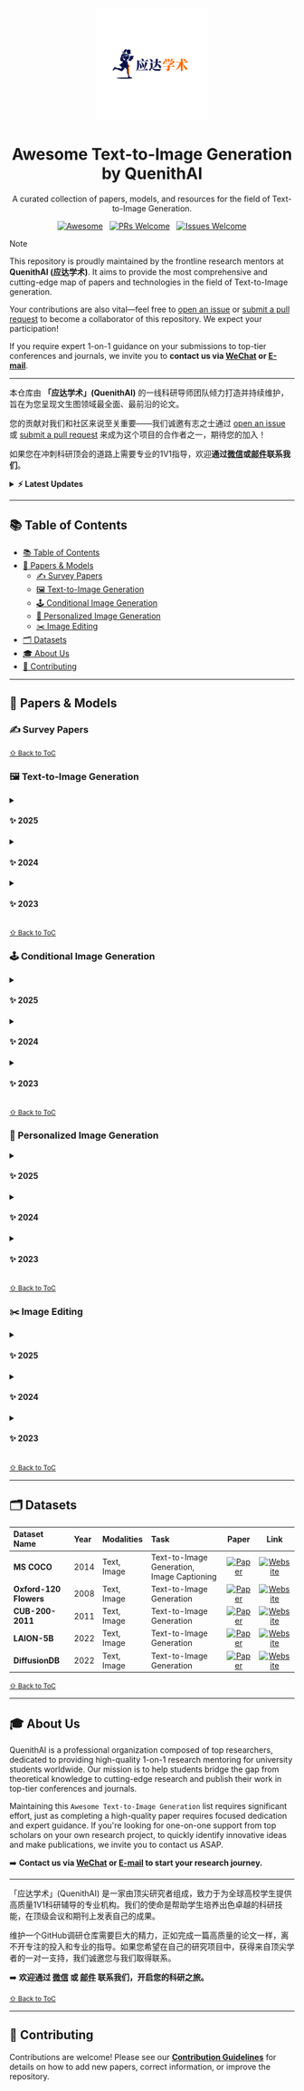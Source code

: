 <div align="center">
  <a href="YOUR_OFFICIAL_WEBSITE_URL">
    <img src="assets/logo_run_cn.png" alt="QuenithAI Logo" width="200" height="200">
  </a>
</div>

<div align="center">
  <h1>Awesome Text-to-Image Generation by QuenithAI</h1>
  <p>A curated collection of papers, models, and resources for the field of Text-to-Image Generation.</p>
  <p>
    <a href="https://awesome.re"><img src="https://awesome.re/badge.svg" alt="Awesome"></a>
    &nbsp;
    <a href="https://github.com/QuenithAI/T2I-Generation-Paper-List/pulls"><img src="https://img.shields.io/badge/PRs-Welcome-brightgreen.svg?style=flat-square" alt="PRs Welcome"></a>
    &nbsp;
    <a href="https://github.com/QuenithAI/T2I-Generation-Paper-List/issues"><img src="https://img.shields.io/badge/Issues-Welcome-orange?style=flat-square" alt="Issues Welcome"></a>
  </p>
</div>

> [!NOTE]
> This repository is proudly maintained by the frontline research mentors at **QuenithAI (应达学术)**. It aims to provide the most comprehensive and cutting-edge map of papers and technologies in the field of Text-to-Image generation.
>
> Your contributions are also vital—feel free to [open an issue](https://github.com/QuenithAI/T2I-Generation-Paper-List/issues) or [submit a pull request](https://github.com/QuenithAI/T2I-Generation-Paper-List/pulls) to become a collaborator of this repository. We expect your participation!
> 
>  If you require expert 1-on-1 guidance on your submissions to top-tier conferences and journals, we invite you to **contact us via [WeChat](assets/wechat.jpg) or [E-mail]((mailto:christzhaung@gmail.com))**.
>
>
> ---
>
> 本仓库由 **「应达学术」(QuenithAI)** 的一线科研导师团队倾力打造并持续维护，旨在为您呈现文生图领域最全面、最前沿的论文。
>
> 您的贡献对我们和社区来说至关重要——我们诚邀有志之士通过 [open an issue](https://github.com/QuenithAI/T2I-Generation-Paper-List/issues) 或 [submit a pull request](https://github.com/QuenithAI/T2I-Generation-Paper-List/pulls) 来成为这个项目的合作者之一，期待您的加入！
> 
> 如果您在冲刺科研顶会的道路上需要专业的1V1指导，欢迎**通过[微信](assets/wechat.jpg)或[邮件](mailto:christzhaung@gmail.com)联系我们**。


<details>
<summary><strong>⚡ Latest Updates</strong></summary>

- **(Aug 21th, 2025)**: Add a new direction: [🎨 Personalized Image Generation](#personalized).
- **(Aug 20th, 2025)**: Initial commit and repository structure established.

</details>

---

## <span id="contents">📚 Table of Contents</span>
- [📚 Table of Contents](#-table-of-contents)
- [📜 Papers \& Models](#-papers--models)
  - [✍️ Survey Papers](#️-survey-papers)
  - [🖼️ Text-to-Image Generation](#️-text-to-image-generation)
  - [🕹️ Conditional Image Generation](#️-conditional-image-generation)
  - [🎨 Personalized Image Generation](#-personalized-image-generation)
  - [✂️ Image Editing](#️-image-editing)
- [🗂️ Datasets](#️-datasets)
- [🎓 About Us](#-about-us)
- [🤝 Contributing](#-contributing)

---

## <span id="papers">📜 Papers & Models</span>

### <span id="survey">✍️ Survey Papers</span>



[<small>⇧ Back to ToC</small>](#contents)

### <span id="t2i">🖼️ Text-to-Image Generation</span>

<details>
<summary><h4>✨ 2025</h4></summary>

* **[CVPR 2025]** ***PreciseCam:*** Precise Camera Control for Text-to-Image Generation<br>
    [![Paper](https://img.shields.io/badge/Paper-PDF-red?style=for-the-badge)](https://arxiv.org/pdf/2501.12910)  
    [![Project Page](https://img.shields.io/badge/Project-Page-blue?style=for-the-badge&logo=googlechrome&logoColor=white)](https://graphics.unizar.es/projects/PreciseCam2024/)  
    [![GitHub](https://img.shields.io/badge/GitHub-Repo-blue?style=for-the-badge&logo=github)](https://github.com/edurnebernal/PreciseCam)  
    [![Hugging Face](https://img.shields.io/badge/%F0%9F%A4%97-Hugging_Face-yellow?style=for-the-badge)](https://huggingface.co/edurnebb/PreciseCam)

* **[CVPR 2025]** ***Type‑R:*** Automatically Retouching Typos for Text‑to‑Image Generation<br>
    [![Paper](https://img.shields.io/badge/Paper-PDF-red?style=for-the-badge)](https://arxiv.org/abs/2411.18159)  
    [![GitHub](https://img.shields.io/badge/GitHub-Repo-blue?style=for-the-badge&logo=github)](https://github.com/CyberAgentAILab/Type-R)  
    [![Hugging Face](https://img.shields.io/badge/%F0%9F%A4%97-Hugging_Face-yellow?style=for-the-badge)](https://huggingface.co/cyberagent/type-r)

* **[CVPR 2025]** ***Compass Control:*** Multi Object Orientation Control for Text‑to‑Image Generation<br>
    [![Paper](https://img.shields.io/badge/Paper-PDF-red?style=for-the-badge)](https://arxiv.org/pdf/2504.06752)  
    [![Project Page](https://img.shields.io/badge/Project-Page-blue?style=for-the-badge&logo=googlechrome&logoColor=white)](https://rishubhpar.github.io/CompassControl/)

* **[CVPR 2025]** ***Generative Photography:*** Scene‑Consistent Camera Control for Realistic Text‑to‑Image Synthesis<br>
    [![Paper](https://img.shields.io/badge/Paper-PDF-red?style=for-the-badge)](https://arxiv.org/pdf/2412.02168)  
    [![Project Page](https://img.shields.io/badge/Project-Page-blue?style=for-the-badge&logo=googlechrome&logoColor=white)](https://generative-photography.github.io/project/)  
    [![GitHub](https://img.shields.io/badge/GitHub-Repo-blue?style=for-the-badge&logo=github)](https://github.com/pandayuanyu/generative-photography)  
    [![Hugging Face](https://img.shields.io/badge/%F0%9F%A4%97-Hugging_Face-yellow?style=for-the-badge)](https://huggingface.co/pandaphd/generative_photography)

* **[CVPR 2025]** ***One‑Way Ticket:*** Time‑Independent Unified Encoder for Distilling Text‑to‑Image Diffusion Models<br>
    [![Paper](https://img.shields.io/badge/Paper-PDF-red?style=for-the-badge)](https://cvpr.thecvf.com/virtual/2025/poster/32579)  
    [![GitHub](https://img.shields.io/badge/GitHub-Repo-blue?style=for-the-badge&logo=github)](https://github.com/sen-mao/Loopfree)  
    [![Hugging Face](https://img.shields.io/badge/%F0%9F%A4%97-Hugging_Face-yellow?style=for-the-badge)](https://huggingface.co/senmaonk/loopfree-sd2.1-base)

* **[CVPR 2025]** ***Text Embedding is Not All You Need:*** Attention Control for Text‑to‑Image Semantic Alignment with Text Self‑Attention Maps<br>
    [![Paper](https://img.shields.io/badge/Paper-PDF-red?style=for-the-badge)](https://arxiv.org/pdf/2411.15236)  
    [![Project Page](https://img.shields.io/badge/Project-Page-blue?style=for-the-badge&logo=googlechrome&logoColor=white)](https://t-sam-diffusion.github.io/)  
    [![GitHub](https://img.shields.io/badge/GitHub-Repo-blue?style=for-the-badge&logo=github)](https://github.com/t-sam-diffusion/code)

* **[CVPR 2025]** ***Towards Uncertainty:*** Understanding and Quantifying Uncertainty for Text‑to‑Image Generation<br>
    [![Paper](https://img.shields.io/badge/Paper-PDF-red?style=for-the-badge)](https://arxiv.org/pdf/2412.03178)  
    [![GitHub](https://img.shields.io/badge/GitHub-Repo-blue?style=for-the-badge&logo=github)](https://github.com/ENSTA-U2IS-AI/Uncertainty_diffusion)

* **[CVPR 2025]** ***Responsible Diffusion:*** Plug‑and‑Play Interpretable Responsible Text‑to‑Image Generation via Dual‑Space Multi‑faceted Concept Control<br>
    [![Paper](https://img.shields.io/badge/Paper-PDF-red?style=for-the-badge)](https://arxiv.org/pdf/2503.18324)  
    [![Project Page](https://img.shields.io/badge/Project-Page-blue?style=for-the-badge&logo=googlechrome&logoColor=white)](https://basim-azam.github.io/responsiblediffusion/)  
    [![GitHub](https://img.shields.io/badge/GitHub-Repo-blue?style=for-the-badge&logo=github)](https://github.com/basim-azam/responsiblediffusion)

* **[CVPR 2025]** ***Make It Count:*** Text‑to‑Image Generation with an Accurate Number of Objects<br>
    [![Paper](https://img.shields.io/badge/Paper-PDF-red?style=for-the-badge)](https://arxiv.org/pdf/2406.10210)  
    [![Project Page](https://img.shields.io/badge/Project-Page-blue?style=for-the-badge&logo=googlechrome&logoColor=white)](https://make-it-count-paper.github.io/)  
    [![GitHub](https://img.shields.io/badge/GitHub-Repo-blue?style=for-the-badge&logo=github)](https://github.com/Litalby1/make-it-count)

* **[CVPR 2025]** ***MCCD:*** Multi‑Agent Collaboration‑based Compositional Diffusion for Complex Text‑to‑Image Generation<br>
    [![Paper](https://img.shields.io/badge/Paper-PDF-red?style=for-the-badge)](https://arxiv.org/pdf/2505.02648)

* **[CVPR 2025]** ***Debias‑SD:*** Rethinking Training for De‑biasing Text‑to‑Image Generation: Unlocking the Potential of Stable Diffusion<br>
    [![Paper](https://img.shields.io/badge/Paper-PDF-red?style=for-the-badge)](https://arxiv.org/pdf/2408.12692)

* **[CVPR 2025]** ***ShapeWords:*** Guiding Text‑to‑Image Synthesis with 3D Shape‑Aware Prompts<br>
    [![Paper](https://img.shields.io/badge/Paper-PDF-red?style=for-the-badge)](https://arxiv.org/pdf/2412.02912)  
    [![Project Page](https://img.shields.io/badge/Project-Page-blue?style=for-the-badge&logo=googlechrome&logoColor=white)](https://lodurality.github.io/shapewords/)  
    [![GitHub](https://img.shields.io/badge/GitHub-Repo-blue?style=for-the-badge&logo=github)](https://github.com/lodurality/shapewords_paper_code)  
    [![Hugging Face](https://img.shields.io/badge/%F0%9F%A4%97-Hugging_Face-yellow?style=for-the-badge)](https://huggingface.co/spaces/dmpetrov/shapewords)

* **[CVPR 2025]** ***SnapGen:*** Taming High‑Resolution Text‑to‑Image Models for Mobile Devices with Efficient Architectures and Training<br>
    [![Paper](https://img.shields.io/badge/Paper-PDF-red?style=for-the-badge)](https://arxiv.org/pdf/2412.09619)  
    [![Project Page](https://img.shields.io/badge/Project-Page-blue?style=for-the-badge&logo=googlechrome&logoColor=white)](https://snap-research.github.io/snapgen/)

* **[CVPR 2025]** ***STORM:*** Spatial Transport Optimization by Repositioning Attention Map for Training‑Free Text‑to‑Image Synthesis<br>
    [![Paper](https://img.shields.io/badge/Paper-PDF-red?style=for-the-badge)](https://arxiv.org/pdf/2503.22168)  
    [![Project Page](https://img.shields.io/badge/Project-Page-blue?style=for-the-badge&logo=googlechrome&logoColor=white)](https://micv-yonsei.github.io/storm2025/)  
    [![GitHub](https://img.shields.io/badge/GitHub-Repo-blue?style=for-the-badge&logo=github)](https://github.com/MICV-yonsei/STORM)

* **[CVPR 2025]** ***Focus‑N‑Fix:*** Region‑Aware Fine‑Tuning for Text‑to‑Image Generation<br>
    [![Paper](https://img.shields.io/badge/Paper-PDF-red?style=for-the-badge)](https://arxiv.org/pdf/2501.06481)

* **[CVPR 2025]** ***SILMM:*** Self‑Improving Large Multimodal Models for Compositional Text‑to‑Image Generation<br>
    [![Paper](https://img.shields.io/badge/Paper-PDF-red?style=for-the-badge)](https://arxiv.org/pdf/2412.05818)  
    [![Project Page](https://img.shields.io/badge/Project-Page-blue?style=for-the-badge&logo=googlechrome&logoColor=white)](https://silmm.github.io/)  
    [![GitHub](https://img.shields.io/badge/GitHub-Repo-blue?style=for-the-badge&logo=github)](https://github.com/LgQu/SILMM)

* **[CVPR 2025]** ***GLoCE:*** Localized Concept Erasure for Text‑to‑Image Diffusion Models Using Training‑Free Gated Low‑Rank Adaptation<br>
    [![Paper](https://img.shields.io/badge/Paper-PDF-red?style=for-the-badge)](https://arxiv.org/pdf/2503.12356)  
    [![Project Page](https://img.shields.io/badge/Project-Page-blue?style=for-the-badge&logo=googlechrome&logoColor=white)](https://gl-oce.github.io/)  
    [![GitHub](https://img.shields.io/badge/GitHub-Repo-blue?style=for-the-badge&logo=github)](https://github.com/Hyun1A/GLoCE)

* **[CVPR 2025]** ***Self‑Cross Guidance:*** Self‑Cross Diffusion Guidance for Text‑to‑Image Synthesis of Similar Subjects<br>
    [![Paper](https://img.shields.io/badge/Paper-PDF-red?style=for-the-badge)](https://arxiv.org/pdf/2411.18936)  
    [![Project Page](https://img.shields.io/badge/Project-Page-blue?style=for-the-badge&logo=googlechrome&logoColor=white)](https://selfcross-guidance.github.io/)  
    [![GitHub](https://img.shields.io-badge/GitHub-Repo-blue?style=for-the-badge&logo=github)](https://github.com/mengtang-lab/selfcross-guidance)

* **[CVPR 2025]** ***Noise Diffusion:*** Enhancing Semantic Faithfulness in Text‑to‑Image Synthesis<br>
    [![Paper](https://img.shields.io/badge/Paper-PDF-red?style=for-the-badge)](https://arxiv.org/pdf/2411.16503)  
    [![GitHub](https://img.shields.io-badge/GitHub-Repo-blue?style=for-the-badge&logo=github)](https://github.com/Bomingmiao/NoiseDiffusion)

* **[CVPR 2025]** ***PromptSampler:*** Learning to Sample Effective and Diverse Prompts for Text‑to‑Image Generation<br>
    [![Paper](https://img.shields.io-badge/Paper-PDF-red?style=for-the-badge)](https://arxiv.org/pdf/2410.07838)  
    [![GitHub](https://img.shields.io-badge/GitHub-Repo-blue?style=for-the-badge&logo=github)](https://github.com/dbsxodud-11/PAG)

* **[CVPR 2025]** ***STEREO:*** A Two‑Stage Framework for Adversarially Robust Concept Erasing from Text‑to‑Image Diffusion Models<br>
    [![Paper](https://img.shields.io-badge/Paper-PDF-red?style=for-the-badge)](https://arxiv.org/pdf/2408.16807)  
    [![GitHub](https://img.shields.io-badge/GitHub-Repo-blue?style=for-the-badge&logo=github)](https://github.com/koushiksrivats/robust-concept-erasing)

* **[CVPR 2025]** ***MinorityPrompt:*** Minority‑Focused Text‑to‑Image Generation via Prompt Optimization<br>
    [![Paper](https://img.shields.io-badge/Paper-PDF-red?style=for-the-badge)](https://arxiv.org/pdf/2411.16503)  
    [![GitHub](https://img.shields.io-badge/GitHub-Repo-blue?style=for-the-badge&logo=github)](https://github.com/soobin-um/MinorityPrompt)

* **[CVPR 2025]** ***DistillT5:*** Scaling Down Text Encoders of Text‑to‑Image Diffusion Models<br>
    [![Paper](https://img.shields.io-badge/Paper-PDF-red?style=for-the-badge)](https://arxiv.org/pdf/2503.19897)  
    [![GitHub](https://img.shields.io-badge/GitHub-Repo-blue?style=for-the-badge&logo=github)](https://github.com/LifuWang-66/DistillT5)

* **[CVPR 2025]** ***TIU:*** The Illusion of Unlearning: The Unstable Nature of Machine Unlearning in Text‑to‑Image Diffusion Models<br>
    [![Paper](https://img.shields.io-badge/Paper-PDF-red?style=for-the-badge)](https://arxiv.org/pdf/??? )  
    [![GitHub](https://img.shields.io-badge/GitHub-Repo-blue?style=for-the-badge&logo=github)](https://github.com/NGK2110/TIU)

* **[CVPR 2025]** ***Fuse‑DiT:*** Exploring the Deep Fusion of Large Language Models and Diffusion Transformers for Text‑to‑Image Synthesis<br>
    [![Paper](https://img.shields.io-badge/Paper-PDF-red?style=for-the-badge)](https://arxiv.org/pdf/??? )  
    [![GitHub](https://img.shields.io-badge/GitHub-Repo-blue?style=for-the-badge&logo=github)](https://github.com/tang-bd/fuse-dit)  
    [![Hugging Face](https://img.shields.io-badge/%F0%9F%A4%97-Hugging_Face-yellow?style=for-the-badge)](https://huggingface.co/ooutlierr/fuse-dit)

* **[CVPR 2025]** ***Detect‑and‑Guide:*** Self‑regulation of Diffusion Models for Safe Text‑to‑Image Generation via Guideline Token Optimization<br>
    [![Paper](https://img.shields.io-badge/Paper-PDF-red?style=for-the-badge)](https://arxiv.org/pdf/2503.15197)

* **[CVPR 2025]** ***Multi‑Group T2I:*** Multi‑Group Proportional Representations for Text‑to‑Image Models<br>
    [![Paper](https://img.shields.io-badge/Paper-PDF-red?style=for-the-badge)](https://openaccess.thecvf.com/content/CVPR2025/papers/Jung_Multi-Group_Proportional_Representations_for_Text-to-Image_Models_CVPR_2025_paper.pdf)

* **[CVPR 2025]** ***VODiff:*** Controlling Object Visibility Order in Text‑to‑Image Generation<br>
    [![Paper](https://img.shields.io-badge/Paper-PDF-red?style=for-the-badge)](https://arxiv.org/pdf/???)  

* **[ICLR 2025]** ***Improving Long‑Text Alignment:*** Improving Long‑Text Alignment for Text‑to‑Image Diffusion Models<br>
    [![Paper](https://img.shields.io-badge/Paper-OpenReview-D15E5E?style=for-the-badge&logo=open-collective)](https://openreview.net/forum?id=2ZK8zyIt7o)

* **[ICLR 2025]** ***ITTA:*** Information Theoretic Text‑to‑Image Alignment<br>
    [![Paper](https://img.shields.io-badge/Paper-OpenReview-D15E5E?style=for-the-badge&logo=open-collective)](https://openreview.net/forum?id=Ugs2W5XFFo)

* **[ICLR 2025]** ***Meissonic:*** Revitalizing Masked Generative Transformers for Efficient High‑Resolution Text‑to‑Image Synthesis<br>
    [![Paper](https://img.shields.io-badge/Paper-OpenReview-D15E5E?style=for-the-badge&logo=open-collective)](https://openreview.net/forum?id=GJsuYHhAga)

* **[ICLR 2025]** ***PaRa:*** Personalizing Text‑to‑Image Diffusion via Parameter Rank Reduction<br>
    [![Paper](https://img.shields.io-badge/Paper-OpenReview-D15E5E?style=for-the-badge&logo=open-collective)](https://openreview.net/forum?id=KZgo2YQbhc)

* **[ICLR 2025]** ***Fluid:*** Scaling Autoregressive Text‑to‑image Generative Models with Continuous Tokens<br>
    [![Paper](https://img.shields.io-badge/Paper-OpenReview-D15E5E?style=for-the-badge&logo=open-collective)](https://openreview.net/forum?id=jQP5o1VAVc)

* **[ICLR 2025]** ***Prompt‑Pruning:*** Not All Prompts Are Made Equal – Prompt‑based Pruning of Text‑to‑Image Diffusion Models<br>
    [![Paper](https://img.shields.io-badge/Paper-OpenReview-D15E5E?style=for-the-badge&logo=open-collective)](https://openreview.net/forum?id=3BhZCfJ73Y)

* **[ICLR 2025]** ***Denoising AR Transformers:*** Denoising Autoregressive Transformers for Scalable Text‑to‑Image Generation<br>
    [![Paper](https://img.shields.io-badge/Paper-OpenReview-D15E5E?style=for-the-badge&logo=open-collective)](https://openreview.net/forum?id=amDkNPVWcn)

* **[ICLR 2025]** ***Progressive Compositionality:*** Progressive Compositionality in Text‑to‑Image Generative Models<br>
    [![Paper](https://img.shields.io-badge/Paper-OpenReview-D15E5E?style=for-the-badge&logo=open-collective)](https://openreview.net/forum?id=S85PP4xjFD)

* **[ICLR 2025]** ***Classifier Scores:*** Mining your own secrets: Diffusion Classifier Scores for Continual Personalization of Text‑to‑Image Diffusion Models<br>
    [![Paper](https://img.shields.io-badge/Paper-OpenReview-D15E5E?style=for-the-badge&logo=open-collective)](https://openreview.net/forum?id=hUdLs6TqZL)

* **[ICLR 2025]** ***Engagement:*** Measuring and Improving Engagement of Text‑to‑Image Generation Models<br>
    [![Paper](https://img.shields.io-badge/Paper-OpenReview-D15E5E?style=for-the-badge&logo=open-collective)](https://openreview.net/forum?id=TmCcNuo03f)

* **[ICLR 2025]** ***Residual Gate Eraser:*** Concept Pinpoint Eraser for Text‑to‑image Diffusion Models via Residual Attention Gate<br>
    [![Paper](https://img.shields.io-badge/Paper-OpenReview-D15E5E?style=for-the-badge&logo=open-collective)](https://openreview.net/forum?id=ZRDhBwKs7l)

* **[ICLR 2025]** ***Random Seeds:*** Enhancing Compositional Text‑to‑Image Generation with Reliable Random Seeds<br>
    [![Paper](https://img.shields.io-badge/Paper-OpenReview-D15E5E?style=for-the-badge&logo=open-collective)](https://openreview.net/forum?id=5BSlakturs)

* **[ICLR 2025]** ***One‑Prompt‑One‑Story:*** Free‑Lunch Consistent Text‑to‑Image Generation Using a Single Prompt<br>
    [![Paper](https://img.shields.io-badge/Paper-OpenReview-D15E5E?style=for-the-badge&logo=open-collective)](https://openreview.net/forum?id=cD1kl2QKv1)

* **[ICLR 2025]** ***You Only Sample Once:*** Taming One‑Step Text‑to‑Image Synthesis by Self‑Cooperative Diffusion GANs<br>
    [![Paper](https://img.shields.io-badge/Paper-OpenReview-D15E5E?style=for-the-badge&logo=open-collective)](https://openreview.net/forum?id=T7bmHkwzS6)

* **[ICLR 2025]** ***Copyright Revisiting:*** Rethinking Artistic Copyright Infringements in the Era of Text‑to‑Image Generative Models<br>
    [![Paper](https://img.shields.io-badge/Paper-OpenReview-D15E5E?style=for-the-badge&logo=open-collective)](https://openreview.net/forum?id=0OTVNEm9N4)

* **[ICLR 2025]** ***Concept Combination Erasing:*** Erasing Concept Combination from Text‑to‑Image Diffusion Model<br>
    [![Paper](https://img.shields.io-badge/Paper-OpenReview-D15E5E?style=for-the-badge&logo=open-collective)](https://openreview.net/forum?id=OBjF5I4PWg)

* **[ICLR 2025]** ***Cross‑Attention Patterns:*** Cross‑Attention Head Position Patterns Can Align with Human Visual Concepts in Text‑to‑Image Generative Models<br>
    [![Paper](https://img.shields.io-badge/Paper-OpenReview-D15E5E?style=for-the-badge&logo=open-collective)](https://openreview.net/forum?id=1vggIT5vvj)

* **[ICLR 2025]** ***TIGeR:*** Unifying Text‑to‑Image Generation and Retrieval with Large Multimodal Models<br>
    [![Paper](https://img.shields.io-badge/Paper-OpenReview-D15E5E?style=for-the-badge&logo=open-collective)](https://openreview.net/forum?id=mr2icR6dpD)

* **[ICLR 2025]** ***DGQ:*** Distribution‑Aware Group Quantization for Text‑to‑Image Diffusion Models<br>
    [![Paper](https://img.shields.io-badge/Paper-OpenReview-D15E5E?style=for-the-badge&logo=open-collective)](https://openreview.net/forum?id=ZyNEr7Xw5L)

* **[ICLR 2025]** ***Jacobi Decoding:*** Accelerating Auto‑regressive Text‑to‑Image Generation with Training‑free Speculative Jacobi Decoding<br>
    [![Paper](https://img.shields.io-badge/Paper-OpenReview-D15E5E?style=for-the-badge&logo=open-collective)](https://openreview.net/forum?id=LZfjxvqw0N)

* **[ICLR 2025]** ***PT‑T2I/V:*** An Efficient Proxy‑Tokenized Diffusion Transformer for Text‑to‑Image/Video Task<br>
    [![Paper](https://img.shields.io-badge/Paper-OpenReview-D15E5E?style=for-the-badge&logo=open-collective)](https://openreview.net/forum?id=lTrrnNdkOX)

* **[ICLR 2025]** ***Gecko Evaluation:*** Revisiting Text‑to‑Image Evaluation with Gecko: on Metrics, Prompts, and Human Rating<br>
    [![Paper](https://img.shields.io-badge/Paper-OpenReview-D15E5E?style=for-the-badge&logo=open-collective)](https://openreview.net/forum?id=Im2neAMlre)

* **[ICLR 2025]** ***SANA:*** Efficient High‑Resolution Text‑to‑Image Synthesis with Linear Diffusion Transformers<br>
    [![Paper](https://img.shields.io-badge/Paper-OpenReview-D15E5E?style=for-the-badge&logo=open-collective)](https://openreview.net/forum?id=N8Oj1XhtYZ)

* **[ICLR 2025]** ***Rectified Flow:*** Text‑to‑Image Rectified Flow as Plug‑and‑Play Priors<br>
    [![Paper](https://img.shields.io-badge/Paper-OpenReview-D15E5E?style=for-the-badge&logo=open-collective)](https://openreview.net/forum?id=SzPZK856iI)

* **[ICLR 2025]** ***Human Feedback Filtering:*** Automated Filtering of Human Feedback Data for Aligning Text‑to‑Image Diffusion Models<br>
    [![Paper](https://img.shields.io-badge/Paper-OpenReview-D15E5E?style=for-the-badge&logo=open-collective)](https://openreview.net/forum?id=8jvVNPHtVJ)

* **[ICLR 2025]** ***SAFREE:*** Training‑Free and Adaptive Guard for Safe Text‑to‑Image and Video Generation<br>
    [![Paper](https://img.shields.io-badge/Paper-OpenReview-D15E5E?style=for-the-badge&logo=open-collective)](https://openreview.net/forum?id=hgTFotBRKl)

* **[ICLR 2025]** ***IterComp:*** Iterative Composition‑Aware Feedback Learning from Model Gallery for Text‑to‑Image Generation<br>
    [![Paper](https://img.shields.io-badge/Paper-OpenReview-D15E5E?style=for-the-badge&logo=open-collective)](https://openreview.net/forum?id=4w99NAikOE)

* **[ICLR 2025]** ***ScImage:*** How good are multimodal large language models at scientific text‑to‑image generation?<br>
    [![Paper](https://img.shields.io-badge/Paper-OpenReview-D15E5E?style=for-the-badge&logo=open-collective)](https://openreview.net/forum?id=ugyqNEOjoU)

* **[ICLR 2025]** ***Score Distillation:*** Guided Score Identity Distillation for Data‑Free One‑Step Text‑to‑Image Generation<br>
    [![Paper](https://img.shields.io-badge/Paper-OpenReview-D15E5E?style=for-the-badge&logo=open-collective)](https://openreview.net/forum?id=HMVDiaWMwM)

* **[ICLR 2025]** ***Causal Variation:*** Evaluating Semantic Variation in Text‑to‑Image Synthesis: A Causal Perspective<br>
    [![Paper](https://img.shields.io-badge/Paper-OpenReview-D15E5E?style=for-the-badge&logo=open-collective)](https://openreview.net/forum?id=NWb128pSCb)


<details>
<summary><h4>✅ Published Papers</h4></summary>

</details>

<details>
<summary><h4>💡 Pre-Print Papers</h4></summary>

</details>

</details>

<details>
<summary><h4>✨ 2024</h4></summary>

<details>
<summary><h4>✅ Published Papers</h4></summary>

</details>

<details>
<summary><h4>💡 Pre-Print Papers</h4></summary>

</details>

</details>

<details>
<summary><h4>✨ 2023</h4></summary>

<details>
<summary><h4>✅ Published Papers</h4></summary>

</details>

<details>
<summary><h4>💡 Pre-Print Papers</h4></summary>

</details>

</details>

[<small>⇧ Back to ToC</small>](#contents)

### <span id="conditional">🕹️ Conditional Image Generation</span>

<details>
<summary><h4>✨ 2025</h4></summary>

<details>
<summary><h4>✅ Published Papers</h4></summary>

</details>

<details>
<summary><h4>💡 Pre-Print Papers</h4></summary>

</details>

</details>

<details>
<summary><h4>✨ 2024</h4></summary>

<details>
<summary><h4>✅ Published Papers</h4></summary>

</details>

<details>
<summary><h4>💡 Pre-Print Papers</h4></summary>

</details>

</details>

<details>
<summary><h4>✨ 2023</h4></summary>

<details>
<summary><h4>✅ Published Papers</h4></summary>

</details>

<details>
<summary><h4>💡 Pre-Print Papers</h4></summary>

</details>

</details>

[<small>⇧ Back to ToC</small>](#contents)

### <span id="personalized">🎨 Personalized Image Generation</span>

<details>
<summary><h4>✨ 2025</h4></summary>

<details>
<summary><h4>✅ Published Papers</h4></summary>

</details>

<details>
<summary><h4>💡 Pre-Print Papers</h4></summary>

</details>

</details>

<details>
<summary><h4>✨ 2024</h4></summary>

<details>
<summary><h4>✅ Published Papers</h4></summary>

</details>

<details>
<summary><h4>💡 Pre-Print Papers</h4></summary>

</details>

</details>

<details>
<summary><h4>✨ 2023</h4></summary>

<details>
<summary><h4>✅ Published Papers</h4></summary>

</details>

<details>
<summary><h4>💡 Pre-Print Papers</h4></summary>

</details>

</details>

[<small>⇧ Back to ToC</small>](#contents)

### <span id="editing">✂️ Image Editing</span>

<details>
<summary><h4>✨ 2025</h4></summary>

<details>
<summary><h4>✅ Published Papers</h4></summary>

</details>

<details>
<summary><h4>💡 Pre-Print Papers</h4></summary>

</details>

</details>

<details>
<summary><h4>✨ 2024</h4></summary>

<details>
<summary><h4>✅ Published Papers</h4></summary>

</details>

<details>
<summary><h4>💡 Pre-Print Papers</h4></summary>

</details>

</details>

<details>
<summary><h4>✨ 2023</h4></summary>

<details>
<summary><h4>✅ Published Papers</h4></summary>

</details>

<details>
<summary><h4>💡 Pre-Print Papers</h4></summary>

</details>

</details>

[<small>⇧ Back to ToC</small>](#contents)



---

## <span id="datasets">🗂️ Datasets</span>
| Dataset Name | Year | Modalities | Task | Paper | Link |
| :--- | :--- | :--- | :--- | :---: | :---: |
| **MS COCO** | 2014 | Text, Image | Text-to-Image Generation, Image Captioning | [![Paper](https://img.shields.io/badge/Paper-Link-red?style=for-the-badge)](https://arxiv.org/abs/1405.0312) | [![Website](https://img.shields.io/badge/Website-Link-orange?style=for-the-badge)](https://cocodataset.org/#home) |
| **Oxford-120 Flowers**| 2008 | Text, Image | Text-to-Image Generation | [![Paper](https://img.shields.io/badge/Paper-Link-red?style=for-the-badge)](https://www.robots.ox.ac.uk/~vgg/publications/2008/Nilsback08/nilsback08.pdf) | [![Website](https://img.shields.io/badge/Website-Link-orange?style=for-the-badge)](https://www.robots.ox.ac.uk/~vgg/data/flowers/102/) |
| **CUB-200-2011** | 2011 | Text, Image | Text-to-Image Generation | [![Paper](https://img.shields.io/badge/Paper-Link-red?style=for-the-badge)](https://resolver.caltech.edu/CaltechCSTR:2010.001) | [![Website](https://img.shields.io/badge/Website-Link-orange?style=for-the-badge)](http://www.vision.caltech.edu/datasets/cub_200_2011/) |
| **LAION-5B** | 2022 | Text, Image | Text-to-Image Generation | [![Paper](https://img.shields.io/badge/Paper-Link-red?style=for-the-badge)](https://arxiv.org/abs/2210.08402) | [![Website](https://img.shields.io/badge/Website-Link-orange?style=for-the-badge)](https://laion.ai/blog/laion-5b/) |
| **DiffusionDB** | 2022 | Text, Image | Text-to-Image Generation | [![Paper](https://img.shields.io/badge/Paper-Link-red?style=for-the-badge)](https://arxiv.org/abs/2210.14896) | [![Website](https://img.shields.io/badge/Website-Link-orange?style=for-the-badge)](https://poloclub.github.io/diffusiondb/) |

[<small>⇧ Back to ToC</small>](#contents)

---

## <span id="about-us">🎓 About Us</span>

QuenithAI is a professional organization composed of top researchers, dedicated to providing high-quality 1-on-1 research mentoring for university students worldwide. Our mission is to help students bridge the gap from theoretical knowledge to cutting-edge research and publish their work in top-tier conferences and journals.

Maintaining this `Awesome Text-to-Image Generation` list requires significant effort, just as completing a high-quality paper requires focused dedication and expert guidance. If you're looking for one-on-one support from top scholars on your own research project, to quickly identify innovative ideas and make publications, we invite you to contact us ASAP.

➡️ **Contact us via [WeChat](assets/wechat.jpg) or [E-mail](mailto:your.email@example.com) to start your research journey.**

---

「应达学术」(QuenithAI) 是一家由顶尖研究者组成，致力于为全球高校学生提供高质量1V1科研辅导的专业机构。我们的使命是帮助学生培养出色卓越的科研技能，在顶级会议和期刊上发表自己的成果。

维护一个GitHub调研仓库需要巨大的精力，正如完成一篇高质量的论文一样，离不开专注的投入和专业的指导。如果您希望在自己的研究项目中，获得来自顶尖学者的一对一支持，我们诚邀您与我们取得联系。

➡️ **欢迎通过 [微信](assets/wechat.jpg) 或 [邮件](mailto:your.email@example.com) 联系我们，开启您的科研之旅。**


[<small>⇧ Back to ToC</small>](#contents)

---



## <span id="contributing">🤝 Contributing</span>

Contributions are welcome! Please see our [**Contribution Guidelines**](CONTRIBUTING.md) for details on how to add new papers, correct information, or improve the repository.